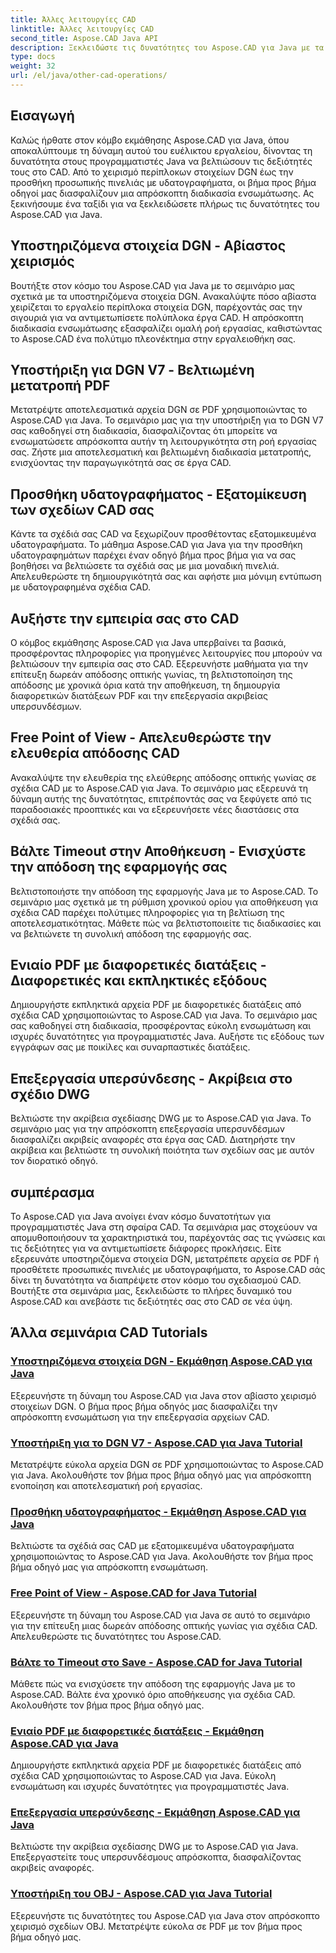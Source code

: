 ```yaml
---
title: Άλλες λειτουργίες CAD
linktitle: Άλλες λειτουργίες CAD
second_title: Aspose.CAD Java API
description: Ξεκλειδώστε τις δυνατότητες του Aspose.CAD για Java με τα σεμινάρια μας. Από το χειρισμό στοιχείων DGN έως την προσθήκη υδατογραφημάτων, ενισχύστε τις δεξιότητές σας στο CAD χωρίς κόπο.
type: docs
weight: 32
url: /el/java/other-cad-operations/
---
```

## Εισαγωγή

Καλώς ήρθατε στον κόμβο εκμάθησης Aspose.CAD για Java, όπου αποκαλύπτουμε τη δύναμη αυτού του ευέλικτου εργαλείου, δίνοντας τη δυνατότητα στους προγραμματιστές Java να βελτιώσουν τις δεξιότητές τους στο CAD. Από το χειρισμό περίπλοκων στοιχείων DGN έως την προσθήκη προσωπικής πινελιάς με υδατογραφήματα, οι βήμα προς βήμα οδηγοί μας διασφαλίζουν μια απρόσκοπτη διαδικασία ενσωμάτωσης. Ας ξεκινήσουμε ένα ταξίδι για να ξεκλειδώσετε πλήρως τις δυνατότητες του Aspose.CAD για Java.

## Υποστηριζόμενα στοιχεία DGN - Αβίαστος χειρισμός

Βουτήξτε στον κόσμο του Aspose.CAD για Java με το σεμινάριο μας σχετικά με τα υποστηριζόμενα στοιχεία DGN. Ανακαλύψτε πόσο αβίαστα χειρίζεται το εργαλείο περίπλοκα στοιχεία DGN, παρέχοντάς σας την σιγουριά για να αντιμετωπίσετε πολύπλοκα έργα CAD. Η απρόσκοπτη διαδικασία ενσωμάτωσης εξασφαλίζει ομαλή ροή εργασίας, καθιστώντας το Aspose.CAD ένα πολύτιμο πλεονέκτημα στην εργαλειοθήκη σας.

## Υποστήριξη για DGN V7 - Βελτιωμένη μετατροπή PDF

Μετατρέψτε αποτελεσματικά αρχεία DGN σε PDF χρησιμοποιώντας το Aspose.CAD για Java. Το σεμινάριο μας για την υποστήριξη για το DGN V7 σας καθοδηγεί στη διαδικασία, διασφαλίζοντας ότι μπορείτε να ενσωματώσετε απρόσκοπτα αυτήν τη λειτουργικότητα στη ροή εργασίας σας. Ζήστε μια αποτελεσματική και βελτιωμένη διαδικασία μετατροπής, ενισχύοντας την παραγωγικότητά σας σε έργα CAD.

## Προσθήκη υδατογραφήματος - Εξατομίκευση των σχεδίων CAD σας

Κάντε τα σχέδιά σας CAD να ξεχωρίζουν προσθέτοντας εξατομικευμένα υδατογραφήματα. Το μάθημα Aspose.CAD για Java για την προσθήκη υδατογραφημάτων παρέχει έναν οδηγό βήμα προς βήμα για να σας βοηθήσει να βελτιώσετε τα σχέδιά σας με μια μοναδική πινελιά. Απελευθερώστε τη δημιουργικότητά σας και αφήστε μια μόνιμη εντύπωση με υδατογραφημένα σχέδια CAD.

## Αυξήστε την εμπειρία σας στο CAD

Ο κόμβος εκμάθησης Aspose.CAD για Java υπερβαίνει τα βασικά, προσφέροντας πληροφορίες για προηγμένες λειτουργίες που μπορούν να βελτιώσουν την εμπειρία σας στο CAD. Εξερευνήστε μαθήματα για την επίτευξη δωρεάν απόδοσης οπτικής γωνίας, τη βελτιστοποίηση της απόδοσης με χρονικά όρια κατά την αποθήκευση, τη δημιουργία διαφορετικών διατάξεων PDF και την επεξεργασία ακριβείας υπερσυνδέσμων.

## Free Point of View - Απελευθερώστε την ελευθερία απόδοσης CAD

Ανακαλύψτε την ελευθερία της ελεύθερης απόδοσης οπτικής γωνίας σε σχέδια CAD με το Aspose.CAD για Java. Το σεμινάριο μας εξερευνά τη δύναμη αυτής της δυνατότητας, επιτρέποντάς σας να ξεφύγετε από τις παραδοσιακές προοπτικές και να εξερευνήσετε νέες διαστάσεις στα σχέδιά σας.

## Βάλτε Timeout στην Αποθήκευση - Ενισχύστε την απόδοση της εφαρμογής σας

Βελτιστοποιήστε την απόδοση της εφαρμογής Java με το Aspose.CAD. Το σεμινάριο μας σχετικά με τη ρύθμιση χρονικού ορίου για αποθήκευση για σχέδια CAD παρέχει πολύτιμες πληροφορίες για τη βελτίωση της αποτελεσματικότητας. Μάθετε πώς να βελτιστοποιείτε τις διαδικασίες και να βελτιώνετε τη συνολική απόδοση της εφαρμογής σας.

## Ενιαίο PDF με διαφορετικές διατάξεις - Διαφορετικές και εκπληκτικές εξόδους

Δημιουργήστε εκπληκτικά αρχεία PDF με διαφορετικές διατάξεις από σχέδια CAD χρησιμοποιώντας το Aspose.CAD για Java. Το σεμινάριο μας σας καθοδηγεί στη διαδικασία, προσφέροντας εύκολη ενσωμάτωση και ισχυρές δυνατότητες για προγραμματιστές Java. Αυξήστε τις εξόδους των εγγράφων σας με ποικίλες και συναρπαστικές διατάξεις.

## Επεξεργασία υπερσύνδεσης - Ακρίβεια στο σχέδιο DWG

Βελτιώστε την ακρίβεια σχεδίασης DWG με το Aspose.CAD για Java. Το σεμινάριο μας για την απρόσκοπτη επεξεργασία υπερσυνδέσμων διασφαλίζει ακριβείς αναφορές στα έργα σας CAD. Διατηρήστε την ακρίβεια και βελτιώστε τη συνολική ποιότητα των σχεδίων σας με αυτόν τον διορατικό οδηγό.

## συμπέρασμα

Το Aspose.CAD για Java ανοίγει έναν κόσμο δυνατοτήτων για προγραμματιστές Java στη σφαίρα CAD. Τα σεμινάρια μας στοχεύουν να απομυθοποιήσουν τα χαρακτηριστικά του, παρέχοντάς σας τις γνώσεις και τις δεξιότητες για να αντιμετωπίσετε διάφορες προκλήσεις. Είτε εξερευνάτε υποστηριζόμενα στοιχεία DGN, μετατρέπετε αρχεία σε PDF ή προσθέτετε προσωπικές πινελιές με υδατογραφήματα, το Aspose.CAD σάς δίνει τη δυνατότητα να διαπρέψετε στον κόσμο του σχεδιασμού CAD. Βουτήξτε στα σεμινάρια μας, ξεκλειδώστε το πλήρες δυναμικό του Aspose.CAD και ανεβάστε τις δεξιότητές σας στο CAD σε νέα ύψη.
## Άλλα σεμινάρια CAD Tutorials
### [Υποστηριζόμενα στοιχεία DGN - Εκμάθηση Aspose.CAD για Java](./supported-dgn-elements/)
Εξερευνήστε τη δύναμη του Aspose.CAD για Java στον αβίαστο χειρισμό στοιχείων DGN. Ο βήμα προς βήμα οδηγός μας διασφαλίζει την απρόσκοπτη ενσωμάτωση για την επεξεργασία αρχείων CAD.
### [Υποστήριξη για το DGN V7 - Aspose.CAD για Java Tutorial](./support-for-dgn-v7/)
Μετατρέψτε εύκολα αρχεία DGN σε PDF χρησιμοποιώντας το Aspose.CAD για Java. Ακολουθήστε τον βήμα προς βήμα οδηγό μας για απρόσκοπτη ενοποίηση και αποτελεσματική ροή εργασίας.
### [Προσθήκη υδατογραφήματος - Εκμάθηση Aspose.CAD για Java](./add-watermark/)
Βελτιώστε τα σχέδιά σας CAD με εξατομικευμένα υδατογραφήματα χρησιμοποιώντας το Aspose.CAD για Java. Ακολουθήστε τον βήμα προς βήμα οδηγό μας για απρόσκοπτη ενσωμάτωση.
### [Free Point of View - Aspose.CAD for Java Tutorial](./free-point-of-view/)
Εξερευνήστε τη δύναμη του Aspose.CAD για Java σε αυτό το σεμινάριο για την επίτευξη μιας δωρεάν απόδοσης οπτικής γωνίας για σχέδια CAD. Απελευθερώστε τις δυνατότητες του Aspose.CAD.
### [Βάλτε το Timeout στο Save - Aspose.CAD for Java Tutorial](./put-timeout-on-save/)
Μάθετε πώς να ενισχύσετε την απόδοση της εφαρμογής Java με το Aspose.CAD. Βάλτε ένα χρονικό όριο αποθήκευσης για σχέδια CAD. Ακολουθήστε τον βήμα προς βήμα οδηγό μας.
### [Ενιαίο PDF με διαφορετικές διατάξεις - Εκμάθηση Aspose.CAD για Java](./single-pdf-different-layouts/)
Δημιουργήστε εκπληκτικά αρχεία PDF με διαφορετικές διατάξεις από σχέδια CAD χρησιμοποιώντας το Aspose.CAD για Java. Εύκολη ενσωμάτωση και ισχυρές δυνατότητες για προγραμματιστές Java.
### [Επεξεργασία υπερσύνδεσης - Εκμάθηση Aspose.CAD για Java](./edit-hyperlink/)
Βελτιώστε την ακρίβεια σχεδίασης DWG με το Aspose.CAD για Java. Επεξεργαστείτε τους υπερσυνδέσμους απρόσκοπτα, διασφαλίζοντας ακριβείς αναφορές.
### [Υποστήριξη του OBJ - Aspose.CAD για Java Tutorial](./support-of-obj/)
Εξερευνήστε τις δυνατότητες του Aspose.CAD για Java στον απρόσκοπτο χειρισμό σχεδίων OBJ. Μετατρέψτε εύκολα σε PDF με τον βήμα προς βήμα οδηγό μας.